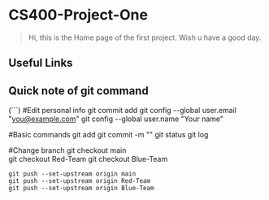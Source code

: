 # CS400-Project-One
>Hi, this is the Home page of the first project. Wish u have a good day.
## Useful Links
## Quick note of git command
(```)
#Edit personal info
	git commit add git config --global user.email "you@example.com"
	git config --global user.name "Your name"

#Basic commands
	git add <filename>
	git commit -m "<commit information>"
	git status
	git log

#Change branch
	git checkout main	
	git checkout Red-Team
	git checkout Blue-Team
	
	git push --set-upstream origin main
	git push --set-upstream origin Red-Team
	git push --set-upstream origin Blue-Team 	
